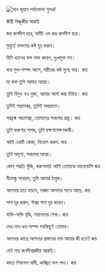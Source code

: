 ![সান জুয়ান পর্বতমালা সুন্দর!](lib/assets/images/artis/img.png "সান জুয়ান পর্বতমালা")

#শ্রী বিষ্ণুজীর আরতি

জয় জগদীশ হরে, স্বামী! ওম জয় জগদীশ হরে।

মুহুর্তে ভক্তদের কষ্ট দূর করুন।

যিনি ধ্যানের ফল লাভ করেন, দুঃখমুক্ত মন।

ঘরে সুখ-সম্পদ আসে, শরীরের কষ্ট মুছে যায়। জয়

মা বাবা তুমি আমার আশ্রয়।

তুমি বিনুও নও দুজা, আমার আশা করা উচিত। জয়

তুমিই পরমেশ্বর, তুমিই অন্তরতম।

পরব্রহ্ম পরমেশ্বর, তোমাদের সকলের প্রভু। জয়

তুমি করুণার সাগর, তুমি রক্ষণাবেক্ষণকারী।

আমি একটি বোকা, নিয়োগ করুন. জয়

তুমি অদৃশ্য, সকলের আত্মা।

কোন্ পদ্ধতি খুঁজি, করুণাময়! আমি তোমাকে ভালোবাসি জয়

দীনবন্ধু সাধারন, তুমি আমার ঠাকুর।

আপনার হাত বাড়ান, দরজা আপনার সাথে আছে. জয়

পাপ দূর করুন, ঈশ্বর পাপ দূর করেন।

ভক্তি-ভক্তি বৃদ্ধি, সন্তানদের সেবা। জয়

দেহ-মন-ধন-সম্পদ সবকিছুই তোমার।

আপনার কাছে আপনার প্রস্তাবের দাম আমার কী হবে? জয়

যেই গায় জগদীশ্বরজীর আরতি।

কহত শিবানন্দ স্বামী, কাঙ্খিত ফল পাও। জয়